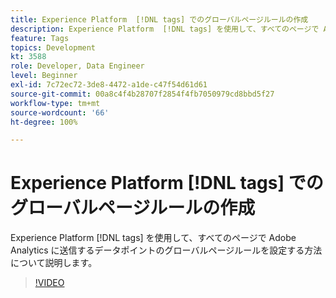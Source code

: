 ```yaml
---
title: Experience Platform  [!DNL tags] でのグローバルページルールの作成
description: Experience Platform  [!DNL tags] を使用して、すべてのページで Adobe Analytics に送信するデータポイントのグローバルページルールを設定する方法について説明します。
feature: Tags
topics: Development
kt: 3588
role: Developer, Data Engineer
level: Beginner
exl-id: 7c72ec72-3de8-4472-a1de-c47f54d61d61
source-git-commit: 00a8c4f4b28707f2854f4fb7050979cd8bbd5f27
workflow-type: tm+mt
source-wordcount: '66'
ht-degree: 100%

---
```


# Experience Platform [!DNL tags] でのグローバルページルールの作成

Experience Platform [!DNL tags] を使用して、すべてのページで Adobe Analytics に送信するデータポイントのグローバルページルールを設定する方法について説明します。

>[!VIDEO](https://video.tv.adobe.com/v/28769/?quality=12&learn=on)
